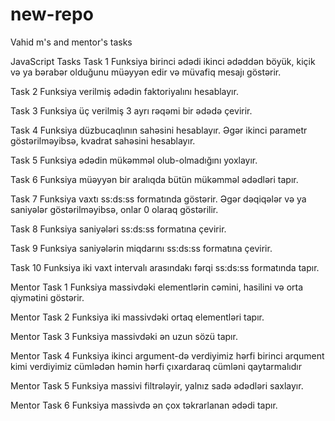 # new-repo
Vahid m's and mentor's tasks

JavaScript Tasks
Task 1
Funksiya birinci ədədi ikinci ədəddən böyük, kiçik və ya bərabər olduğunu müəyyən edir və müvafiq mesajı göstərir.

Task 2
Funksiya verilmiş ədədin faktoriyalını hesablayır.

Task 3
Funksiya üç verilmiş 3 ayrı rəqəmi bir ədədə çevirir.

Task 4
Funksiya düzbucaqlının sahəsini hesablayır. Əgər ikinci parametr göstərilməyibsə, kvadrat sahəsini hesablayır.

Task 5
Funksiya ədədin mükəmməl olub-olmadığını yoxlayır.

Task 6
Funksiya müəyyən bir aralıqda bütün mükəmməl ədədləri tapır.

Task 7
Funksiya vaxtı ss:ds:ss formatında göstərir. Əgər dəqiqələr və ya saniyələr göstərilməyibsə, onlar 0 olaraq göstərilir.

Task 8
Funksiya saniyələri ss:ds:ss formatına çevirir.

Task 9
Funksiya saniyələrin miqdarını ss:ds:ss formatına çevirir.

Task 10
Funksiya iki vaxt intervalı arasındakı fərqi ss:ds:ss formatında tapır.

Mentor Task 1
Funksiya massivdəki elementlərin cəmini, hasilini və orta qiymətini göstərir.

Mentor Task 2
Funksiya iki massivdəki ortaq elementləri tapır.

Mentor Task 3
Funksiya massivdəki ən uzun sözü tapır.

Mentor Task 4
Funksiya ikinci argument-də verdiyimiz hərfi birinci arqument kimi verdiyimiz cümlədən həmin hərfi çıxardaraq cümləni qaytarmalıdır

Mentor Task 5
Funksiya massivi filtrələyir, yalnız sadə ədədləri saxlayır.

Mentor Task 6
Funksiya massivdə ən çox təkrarlanan ədədi tapır.
